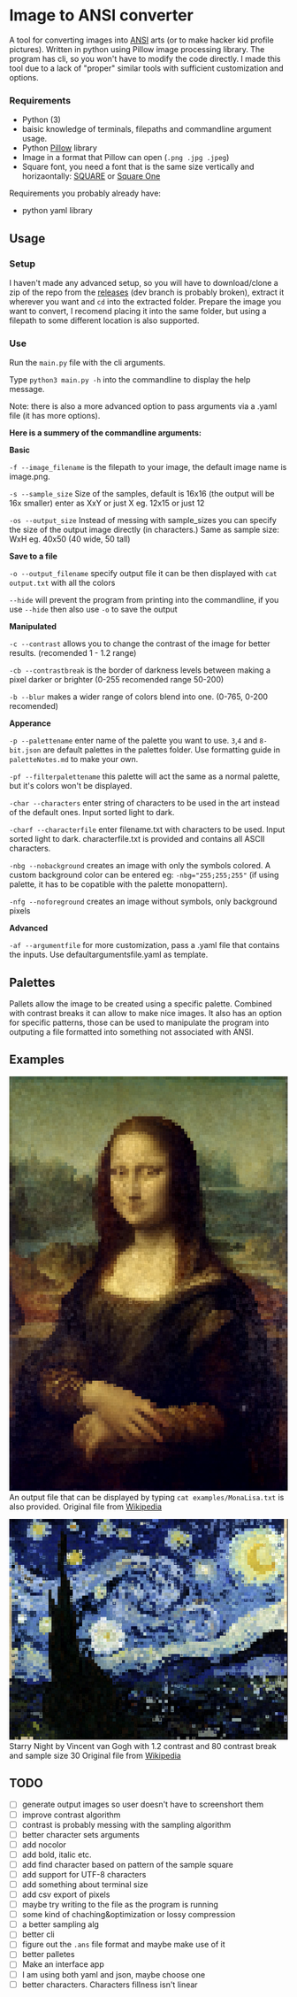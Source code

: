 # Image to ANSI converter
A tool for converting images into [ANSI](https://en.wikipedia.org/wiki/ANSI_escape_code) arts (or to make hacker kid profile pictures). Written in python using Pillow image processing library. The program has cli, so you won't have to modify the code directly. I made this tool due to a lack of "proper" similar tools with sufficient customization and options.

### Requirements
- Python (3)
- baisic knowledge of terminals, filepaths and commandline argument usage.
- Python [Pillow](https://pillow.readthedocs.io/en/stable/) library
- Image in a format that Pillow can open (`.png .jpg .jpeg`)
- Square font, you need a font that is the same size vertically and horizaontally: [SQUARE](https://strlen.com/square/) or [Square One](https://www.dafont.com/square-one.font)

Requirements you probably already have:
- python yaml library

## Usage

### Setup
I haven't made any advanced setup, so you will have to download/clone a zip of the repo from the [releases](https://github.com/andrei-akopian/Image-to-ANSI-Converter/releases) (dev branch is probably broken), extract it wherever you want and `cd` into the extracted folder. Prepare the image you want to convert, I recomend placing it into the same folder, but using a filepath to some different location is also supported.

### Use
Run the `main.py` file with the cli arguments.

Type `python3 main.py -h` into the commandline to display the help message.

Note: there is also a more advanced option to pass arguments via a .yaml file (it has more options).

**Here is a summery of the commandline arguments:**

**Basic**

`-f --image_filename` is the filepath to your image, the default image name is image.png.

`-s --sample_size` Size of the samples, default is 16x16 (the output will be 16x smaller) enter as XxY or just X eg. 12x15 or just 12

`-os --output_size` Instead of messing with sample_sizes you can specify the size of the output image directly (in characters.) Same as sample size: WxH eg. 40x50 (40 wide, 50 tall)

**Save to a file**

`-o --output_filename` specify output file it can be then displayed with `cat output.txt` with all the colors

`--hide` will prevent the program from printing into the commandline, if you use `--hide` then also use `-o` to save the output

**Manipulated**

`-c --contrast` allows you to change the contrast of the image for better results. (recomended 1 - 1.2 range)

`-cb --contrastbreak` is the border of darkness levels between making a pixel darker or brighter (0-255 recomended range 50-200)

`-b --blur` makes a wider range of colors blend into one. (0-765, 0-200 recomended)

**Apperance**

`-p --palettename` enter name of the palette you want to use. `3`,`4` and `8-bit.json` are default palettes in the palettes folder. Use formatting guide in `paletteNotes.md` to make your own.

`-pf --filterpalettename` this palette will act the same as a normal palette, but it's colors won't be displayed.

`-char --characters` enter string of characters to be used in the art instead of the default ones.  Input sorted light to dark.

`-charf --characterfile` enter filename.txt with characters to be used. Input sorted light to dark. characterfile.txt is provided and contains all ASCII characters.

`-nbg --nobackground` creates an image with only the symbols colored. A custom background color can be entered eg: `-nbg="255;255;255"` (if using palette, it has to be copatible with the palette monopattern).

`-nfg --noforeground` creates an image without symbols, only background pixels

**Advanced**

`-af --argumentfile` for more customization, pass a .yaml file that contains the inputs. Use defaultargumentsfile.yaml as template.

## Palettes
Pallets allow the image to be created using a specific palette. Combined with contrast breaks it can allow to make nice images. It also has an option for specific patterns, those can be used to manipulate the program into outputing a file formatted into something not associated with ANSI.

## Examples
![MonaLisaANSI](examples/MonaLisaANSI.png)
An output file that can be displayed by typing `cat examples/MonaLisa.txt` is also provided.
Original file from [Wikipedia](https://en.wikipedia.org/wiki/Mona_Lisa#/media/File:Mona_Lisa,_by_Leonardo_da_Vinci,_from_C2RMF_retouched.jpg)

![StarryNight](examples/StarryNightANSI.png)
Starry Night by Vincent van Gogh with 1.2 contrast and 80 contrast break and sample size 30
Original file from [Wikipedia](https://en.wikipedia.org/wiki/The_Starry_Night#/media/File:Van_Gogh_-_Starry_Night_-_Google_Art_Project.jpg)

## TODO
- [ ] generate output images so user doesn't have to screenshort them
- [ ] improve contrast algorithm
- [ ] contrast is probably messing with the sampling algorithm
- [ ] better character sets arguments
- [ ] add nocolor
- [ ] add bold, italic etc. 
- [ ] add find character based on pattern of the sample square
- [ ] add support for UTF-8 characters
- [ ] add something about terminal size
- [ ] add csv export of pixels
- [ ] maybe try writing to the file as the program is running
- [ ] some kind of chaching&optimization or lossy compression
- [ ] a better sampling alg
- [ ] better cli
- [ ] figure out the `.ans` file format and maybe make use of it
- [ ] better palletes 
- [ ] Make an interface app
- [ ] I am using both yaml and json, maybe choose one
- [ ] better characters. Characters fillness isn't linear
